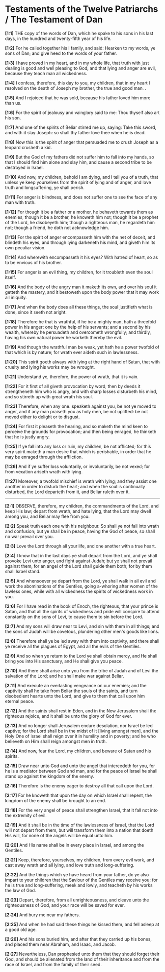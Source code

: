 # Testaments of the Twelve Patriarchs / The Testament of Dan

**[1:1]** THE copy of the words of Dan, which he spake to his sons in his last days, in the hundred and twenty-fifth year of his life.

**[1:2]** For he called together his I family, and said: Hearken to my words, ye sons of Dan; and give heed to the words of your father.

**[1:3]** I have proved in my heart, and in my whole life, that truth with just dealing is good and well pleasing to God, and that lying and anger are evil, because they teach man all wickedness.

**[1:4]** I confess, therefore, this day to you, my children, that in my heart I resolved on the death of Joseph my brother, the true and good man. .

**[1:5]** And I rejoiced that he was sold, because his father loved him more than us.

**[1:6]** For the spirit of jealousy and vainglory said to me: Thou thyself also art his son.

**[1:7]** And one of the spirits of Beliar stirred me up, saying: Take this sword, and with it slay Joseph: so shall thy father love thee when he is dead.

**[1:8]** Now this is the spirit of anger that persuaded me to crush Joseph as a leopard crusheth a kid.

**[1:9]** But the God of my fathers did not suffer him to fall into my hands, so that I should find him alone and slay him, and cause a second tribe to be destroyed in Israel.

**[1:10]** And now, my children, behold I am dying, and I tell you of a truth, that unless ye keep yourselves from the spirit of lying and of anger, and love truth and longsuffering, ye shall perish.

**[1:11]** For anger is blindness, and does not suffer one to see the face of any man with truth.

**[1:12]** For though it be a father or a mother, he behaveth towards them as enemies; though it be a brother, he knoweth him not; though it be a prophet of the Lord, he disobeyeth him; though a righteous man, he regardeth him not; though a friend, he doth not acknowledge him.

**[1:13]** For the spirit of anger encompasseth him with the net of deceit, and blindeth his eyes, and through lying darkeneth his mind, and giveth him its own peculiar vision.

**[1:14]** And wherewith encompasseth it his eyes? With hatred of heart, so as to be envious of his brother.

**[1:15]** For anger is an evil thing, my children, for it troubleth even the soul itself.

**[1:16]** And the body of the angry man it maketh its own, and over his soul it getteth the mastery, and it bestoweth upon the body power that it may work all iniquity.

**[1:17]** And when the body does all these things, the soul justifieth what is done, since it seeth not aright.

**[1:18]** Therefore he that is wrathful, if he be a mighty man, hath a threefold power in his anger: one by the help of his servants; and a second by his wealth, whereby he persuadeth and overcometh wrongfully; and thirdly, having his own natural power he worketh thereby the evil.

**[1:19]** And though the wrathful man be weak, yet hath he a power twofold of that which is by nature; for wrath ever aideth such in lawlessness.

**[1:20]** This spirit goeth always with lying at the right hand of Satan, that with cruelty and lying his works may be wrought.

**[1:21]** Understand ye, therefore, the power of wrath, that it is vain.

**[1:22]** For it first of all giveth provocation by word; then by deeds it strengtheneth him who is angry, and with sharp losses disturbeth his mind, and so stirreth up with great wrath his soul.

**[1:23]** Therefore, when any one. speaketh against you, be not ye moved to anger, and if any man praiseth you as holy men, be not uplifted: be not moved either to delight or to disgust.

**[1:24]** For first it pleaseth the hearing, and so maketh the mind keen to perceive the grounds for provocation; and then being enraged, he thinketh that he is justly angry.

**[1:25]** If ye fall into any loss or ruin, my children, be not afflicted; for this very spirit maketh a man desire that which is perishable, in order that he may be enraged through the affliction.

**[1:26]** And if ye suffer loss voluntarily, or involuntarily, be not vexed; for from vexation ariseth wrath with lying.

**[1:27]** Moreover, a twofold mischief is wrath with lying; and they assist one another in order to disturb the heart; and when the soul is continually disturbed, the Lord departeth from it, and Beliar ruleth over it.

---


**[2:1]** OBSERVE, therefore, my children, the commandments of the Lord, and keep His law; depart from wrath, and hate lying, that the Lord may dwell among you, and Beliar may flee from you.

**[2:2]** Speak truth each one with his neighbour. So shall ye not fall into wrath and confusion; but ye shall be in peace, having the God of peace, so shall no war prevail over you.

**[2:3]** Love the Lord through all your life, and one another with a true heart.

**[2:4]** I know that in the last days ye shall depart from the Lord, and ye shall provoke Levi unto anger, and fight against Judah; but ye shall not prevail against them, for an angel of the Lord shall guide them both; for by them shall Israel stand.

**[2:5]** And whensoever ye depart from the Lord, ye shall walk in all evil and work the abominations of the Gentiles, going a-whoring after women of the lawless ones, while with all wickedness the spirits of wickedness work in you.

**[2:6]** For I have read in the book of Enoch, the righteous, that your prince is Satan, and that all the spirits of wickedness and pride will conspire to attend constantly on the sons of Levi, to cause them to sin before the Lord.

**[2:7]** And my sons will draw near to Levi, and sin with them in all things; and the sons of Judah will be covetous, plundering other men's goods like lions.

**[2:8]** Therefore shall ye be led away with them into captivity, and there shall ye receive all the plagues of Egypt, and all the evils of the Gentiles.

**[2:9]** And so when ye return to the Lord ye shall obtain mercy, and He shall bring you into His sanctuary, and He shall give you peace.

**[2:10]** And there shall arise unto you from the tribe of Judah and of Levi the salvation of the Lord; and he shall make war against Beliar.

**[2:11]** And execute an everlasting vengeance on our enemies; and the captivity shall he take from Beliar the souls of the saints, and turn disobedient hearts unto the Lord, and give to them that call upon him eternal peace.

**[2:12]** And the saints shall rest in Eden, and in the New Jerusalem shall the righteous rejoice, and it shall be unto the glory of God for ever.

**[2:13]** And no longer shall Jerusalem endure desolation, nor Israel be led captive; for the Lord shall be in the midst of it [living amongst men], and the Holy One of Israel shall reign over it in humility and in poverty; and he who believeth on Him shall reign amongst men in truth.

**[2:14]** And now, fear the Lord, my children, and beware of Satan and his spirits.

**[2:15]** Draw near unto God and unto the angel that intercedeth for you, for he is a mediator between God and man, and for the peace of Israel he shall stand up against the kingdom of the enemy.

**[2:16]** Therefore is the enemy eager to destroy all that call upon the Lord.

**[2:17]** For he knoweth that upon the day on which Israel shall repent, the kingdom of the enemy shall be brought to an end.

**[2:18]** For the very angel of peace shall strengthen Israel, that it fall not into the extremity of evil.

**[2:19]** And it shall be in the time of the lawlessness of Israel, that the Lord will not depart from them, but will transform them into a nation that doeth His will, for none of the angels will be equal unto him.

**[2:20]** And His name shall be in every place in Israel, and among the Gentiles.

**[2:21]** Keep, therefore, yourselves, my children, from every evil work, and cast away wrath and all lying, and love truth and long-suffering.

**[2:22]** And the things which ye have heard from your father, do ye also impart to your children that the Saviour of the Gentiles may receive you; for he is true and long-suffering, meek and lowly, and teacheth by his works the law of God.

**[2:23]** Depart, therefore, from all unrighteousness, and cleave unto the righteousness of God, and your race will be saved for ever.

**[2:24]** And bury me near my fathers.

**[2:25]** And when he had said these things he kissed them, and fell asleep at a good old age.

**[2:26]** And his sons buried him, and after that they carried up his bones, and placed them near Abraham, and Isaac, and Jacob.

**[2:27]** Nevertheless, Dan prophesied unto them that they should forget their God, and should be alienated from the land of their inheritance and from the race of Israel, and from the family of their seed.
